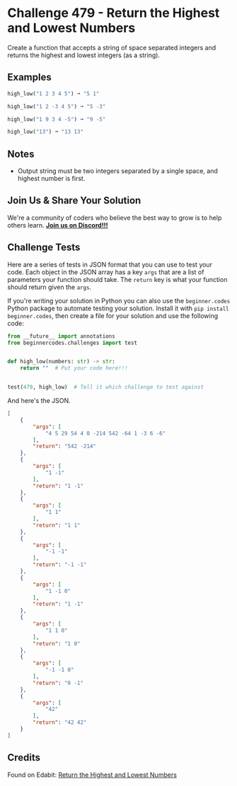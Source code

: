 # Challenge 479 - Return the Highest and Lowest Numbers

Create a function that accepts a string of space separated integers and returns the highest and lowest integers (as a string).

## Examples
```python
high_low("1 2 3 4 5") ➞ "5 1"

high_low("1 2 -3 4 5") ➞ "5 -3"

high_low("1 9 3 4 -5") ➞ "9 -5"

high_low("13") ➞ "13 13"
```
## Notes

- Output string must be two integers separated by a single space, and highest number is first.

## Join Us & Share Your Solution

We're a community of coders who believe the best way to grow is to help others learn. **[Join us on Discord!!!](https://discord.gg/sfHykntuGy)**

## Challenge Tests

Here are a series of tests in JSON format that you can use to test your code. Each object in the JSON array has a key `args` that are a list of parameters your function should take. The `return` key is what your function should return given the `args`. 

If you're writing your solution in Python you can also use the `beginner.codes` Python package to automate testing your solution. Install it with `pip install beginner.codes`, then create a file for your solution and use the following code:
```python
from __future__ import annotations
from beginnercodes.challenges import test


def high_low(numbers: str) -> str:
    return ""  # Put your code here!!!


test(479, high_low)  # Tell it which challenge to test against
```
And here's the JSON.
```json
[
    {
        "args": [
            "4 5 29 54 4 0 -214 542 -64 1 -3 6 -6"
        ],
        "return": "542 -214"
    },
    {
        "args": [
            "1 -1"
        ],
        "return": "1 -1"
    },
    {
        "args": [
            "1 1"
        ],
        "return": "1 1"
    },
    {
        "args": [
            "-1 -1"
        ],
        "return": "-1 -1"
    },
    {
        "args": [
            "1 -1 0"
        ],
        "return": "1 -1"
    },
    {
        "args": [
            "1 1 0"
        ],
        "return": "1 0"
    },
    {
        "args": [
            "-1 -1 0"
        ],
        "return": "0 -1"
    },
    {
        "args": [
            "42"
        ],
        "return": "42 42"
    }
]
```
## Credits

Found on Edabit: [Return the Highest and Lowest Numbers](https://edabit.com/challenge/K9w9hEd9Pn7DtMzjs)
